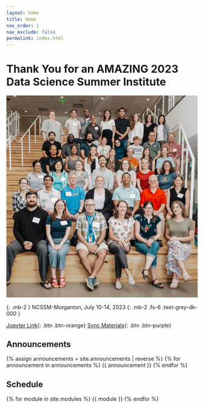 ```yaml
---
layout: home
title: Home
nav_order: 1
nav_exclude: false
permalink: index.html
---
```


# Thank You for an AMAZING 2023 Data Science Summer Institute

![Group Photo](https://github.com/ncssm/dssi23/blob/7e9f6fd14f44c5e5c15498204cfaafacc1f8901d/assets/images/BFH_0014_cropped.jpg)

{: .mb-2 }
NCSSM-Morganton, July 10-14, 2023
{: .mb-2 .fs-6 .text-grey-dk-000 }

[Jupyter Link](https://demohub.ncssm.edu){: .btn .btn-orange} [Sync Materials](https://demohub.ncssm.edu/hub/user-redirect/git-pull?repo=https%3A%2F%2Fgithub.com%2Fncssm%2Fdssi23-materials&urlpath=lab%2Ftree%2Fdssi23-materials%2F&branch=main){: .btn .btn-purple}

## Announcements

{% assign announcements = site.announcements | reverse %}
{% for announcement in announcements %}
{{ announcement }}
{% endfor %}

## Schedule
{% for module in site.modules %}
{{ module }}
{% endfor %}
